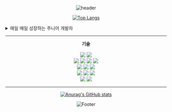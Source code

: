 <div align=center> 

![header](https://capsule-render.vercel.app/api?type=soft&color=auto&height=120&section=header&text=[junior-Developer-Kangchaeyun]%&fontSize=30)
</div>

<div align=center> 
  
[![Top Langs](https://github-readme-stats.vercel.app/api/top-langs/?username=Kangchaeyun77)](https://github.com/Kangchaeyun77/github-readme-stats)

</div>

<details>
<summary>
매일 매일 성장하는 주니어 개발자
</summary>
하나씩 배워서 성장중
</details>

<hr>
<div align=center> 
<b>기술</b>
</div>
<br/>
<div align=center> 
  <img src="https://img.shields.io/badge/java-007396?style=for-the-badge&logo=java&logoColor=white"> 
  <img src="https://img.shields.io/badge/python-3776AB?style=for-the-badge&logo=python&logoColor=white"> 
  <br>
  
  <img src="https://img.shields.io/badge/html5-E34F26?style=for-the-badge&logo=html5&logoColor=white"> 
  <img src="https://img.shields.io/badge/css-1572B6?style=for-the-badge&logo=css3&logoColor=white"> 
  <img src="https://img.shields.io/badge/javascript-F7DF1E?style=for-the-badge&logo=javascript&logoColor=black"> 
  <img src="https://img.shields.io/badge/jquery-0769AD?style=for-the-badge&logo=jquery&logoColor=white">
  <br>
  
  <img src="https://img.shields.io/badge/oracle-F80000?style=for-the-badge&logo=oracle&logoColor=white"> 
  <img src="https://img.shields.io/badge/Android-3DDC84?style=for-the-badge&logo=Android&logoColor=white">
  <img src="https://img.shields.io/badge/MySQL-4479A1?style=for-the-badge&logo=MySQL&logoColor=white">
  <br>
  
  <img src="https://img.shields.io/badge/spring-6DB33F?style=for-the-badge&logo=spring&logoColor=white"> 
  <img src="https://img.shields.io/badge/springboot-6DB33F?style=for-the-badge&logo=springboot&logoColor=white">
  <img src="https://img.shields.io/badge/apache tomcat-F8DC75?style=for-the-badge&logo=apachetomcat&logoColor=white">
  <br>

  <img src="https://img.shields.io/badge/github-181717?style=for-the-badge&logo=github&logoColor=white">
  <img src="https://img.shields.io/badge/git-F05032?style=for-the-badge&logo=git&logoColor=white">
  <br>
</div>
<hr>

<div align=center> 
  
[![Anurag's GitHub stats](https://github-readme-stats.vercel.app/api?username=Kangchaeyun77)](https://github.com/Kangchaeyun77/github-readme-stats)

</div>

<div align=center> 
  
![Footer](https://capsule-render.vercel.app/api?type=waving&color=auto&height=200&section=footer)


</div>
<!-- Stack Icon Refernces -->

